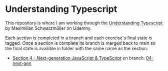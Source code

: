 # Understanding Typescript

This repository is where I am working through the [Understanding Typescript](https://www.udemy.com/course/understanding-typescript) by Maximilian Schwarzmüller on Udemny.

Each section is completed in a branch and each exercise's final state is tagged. Once a section is complete its branch is merged back to main so the final state is availible in folder with the same name as the section:
* [Section 4 - Next-generation JavaScript & TypeScript]() on branch: [04-next-gen](https://github.com/jonsmorrow/UNDERSTANDING-TS/tree/04-next-gen)